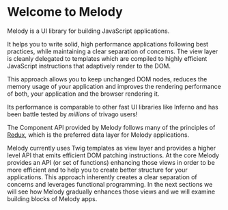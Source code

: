 # **Welcome to Melody**

Melody is a UI library for building JavaScript applications.

It helps you to write solid, high performance applications following best practices, while maintaining a clear separation of concerns. The view layer is cleanly delegated to templates which are compiled to highly efficient JavaScript instructions that adaptively render to the DOM.

This approach allows you to keep unchanged DOM nodes, reduces the memory usage of your application and improves the rendering performance of both, your application and the browser rendering it.

Its performance is comparable to other fast UI libraries like Inferno and has been battle tested by *millions* of trivago users!

The Component API provided by Melody follows many of the principles of [Redux](http://redux.js.org), which is the preferred data layer for Melody applications.

Melody currently uses Twig templates as view layer and provides a higher level API that emits efficient DOM patching instructions. At the core Melody provides an API (or set of functions) enhancing those views in order to be more efficient and to help you to create better structure for your applications. This approach inherently creates a clear separation of concerns and leverages functional programming. In the next sections we will see how Melody gradually enhances those views and we will examine building blocks of Melody apps. 